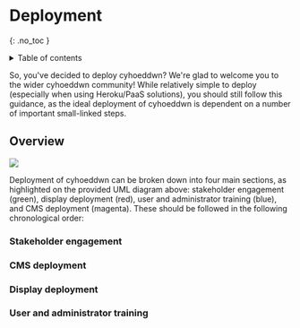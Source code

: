 <!-- This section is being moved to the cyhoeddwn wiki! -->

# Deployment
{: .no_toc }

<details close markdown="block">
  <summary>
    Table of contents
  </summary>
  {: .text-delta }
1. TOC
{:toc}
</details>

So, you've decided to deploy cyhoeddwn? We're glad to welcome you to the wider cyhoeddwn community! While relatively simple to deploy (especially when using Heroku/PaaS solutions), you should still follow this guidance, as the ideal deployment of cyhoeddwn is dependent on a number of important small-linked steps.

## Overview

![](/assets/img/deployment/cyhoeddwn_architecture_zones.png)

Deployment of cyhoeddwn can be broken down into four main sections, as highlighted on the provided UML diagram above: stakeholder engagement (green), display deployment (red), user and administrator training (blue), and CMS deployment (magenta). These should be followed in the following chronological order:

### Stakeholder engagement

### CMS deployment

### Display deployment

### User and administrator training